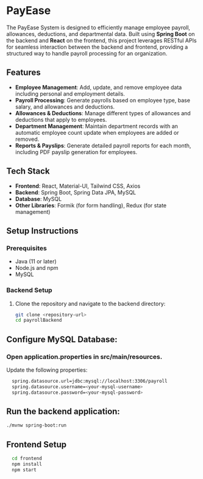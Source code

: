 # PayEase

The PayEase System is designed to efficiently manage employee payroll, allowances, deductions, and departmental data. Built using **Spring Boot** on the backend and **React** on the frontend, this project leverages RESTful APIs for seamless interaction between the backend and frontend, providing a structured way to handle payroll processing for an organization.

## Features

- **Employee Management**: Add, update, and remove employee data including personal and employment details.
- **Payroll Processing**: Generate payrolls based on employee type, base salary, and allowances and deductions.
- **Allowances & Deductions**: Manage different types of allowances and deductions that apply to employees.
- **Department Management**: Maintain department records with an automatic employee count update when employees are added or removed.
- **Reports & Payslips**: Generate detailed payroll reports for each month, including PDF payslip generation for employees.

## Tech Stack

- **Frontend**: React, Material-UI, Tailwind CSS, Axios
- **Backend**: Spring Boot, Spring Data JPA, MySQL
- **Database**: MySQL
- **Other Libraries**: Formik (for form handling), Redux (for state management)

## Setup Instructions

### Prerequisites

- Java (11 or later)
- Node.js and npm
- MySQL

### Backend Setup

1. Clone the repository and navigate to the backend directory:
   ```bash
   git clone <repository-url>
   cd payrollBackend

## Configure MySQL Database:
### Open application.properties in src/main/resources.
Update the following properties:
```bash
  spring.datasource.url=jdbc:mysql://localhost:3306/payroll
  spring.datasource.username=<your-mysql-username>
  spring.datasource.password=<your-mysql-password>
```

## Run the backend application:
```bash
./mvnw spring-boot:run
```
## Frontend Setup
```bash
  cd frontend
  npm install
  npm start
```
